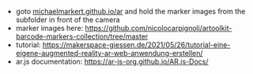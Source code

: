 - goto [michaelmarkert.github.io/ar](https://michaelmarkert.github.io/ar) and hold the marker images from the subfolder in front of the camera
- marker images here: https://github.com/nicolocarpignoli/artoolkit-barcode-markers-collection/tree/master
- tutorial: https://makerspace-giessen.de/2021/05/26/tutorial-eine-eigene-augmented-reality-ar-web-anwendung-erstellen/
- ar.js documentation: https://ar-js-org.github.io/AR.js-Docs/
